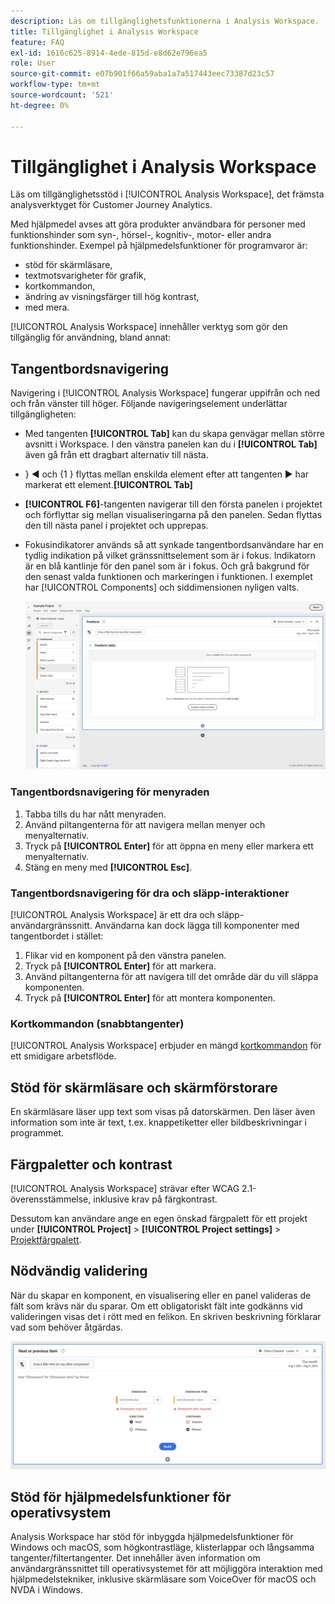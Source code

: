 ```yaml
---
description: Läs om tillgänglighetsfunktionerna i Analysis Workspace.
title: Tillgänglighet i Analysis Workspace
feature: FAQ
exl-id: 1616c625-8914-4ede-815d-e8d62e796ea5
role: User
source-git-commit: e07b901f66a59aba1a7a517443eec73387d23c57
workflow-type: tm+mt
source-wordcount: '521'
ht-degree: 0%

---
```


# Tillgänglighet i Analysis Workspace

Läs om tillgänglighetsstöd i [!UICONTROL Analysis Workspace], det främsta analysverktyget för Customer Journey Analytics.

Med hjälpmedel avses att göra produkter användbara för personer med funktionshinder som syn-, hörsel-, kognitiv-, motor- eller andra funktionshinder. Exempel på hjälpmedelsfunktioner för programvaror är:

* stöd för skärmläsare,
* textmotsvarigheter för grafik,
* kortkommandon,
* ändring av visningsfärger till hög kontrast,
* med mera.

[!UICONTROL Analysis Workspace] innehåller verktyg som gör den tillgänglig för användning, bland annat:

## Tangentbordsnavigering

Navigering i [!UICONTROL Analysis Workspace] fungerar uppifrån och ned och från vänster till höger. Följande navigeringselement underlättar tillgängligheten:

* Med tangenten **[!UICONTROL Tab]** kan du skapa genvägar mellan större avsnitt i Workspace. I den vänstra panelen kan du i **[!UICONTROL Tab]** även gå från ett dragbart alternativ till nästa.
* }︎ ◀ och {1 }︎ flyttas mellan enskilda element efter att tangenten ▶ har markerat ett element.**[!UICONTROL Tab]**
* **[!UICONTROL F6]**-tangenten navigerar till den första panelen i projektet och förflyttar sig mellan visualiseringarna på den panelen. Sedan flyttas den till nästa panel i projektet och upprepas.
* Fokusindikatorer används så att synkade tangentbordsanvändare har en tydlig indikation på vilket gränssnittselement som är i fokus. Indikatorn är en blå kantlinje för den panel som är i fokus. Och grå bakgrund för den senast valda funktionen och markeringen i funktionen. I exemplet har [!UICONTROL Components] och siddimensionen nyligen valts.

  ![Friformstabell med en fokusindikator för en blå kant runt friformstabellen.](assets/focus-indicator.png)

### Tangentbordsnavigering för menyraden

1. Tabba tills du har nått menyraden.
1. Använd piltangenterna för att navigera mellan menyer och menyalternativ.
1. Tryck på **[!UICONTROL Enter]** för att öppna en meny eller markera ett menyalternativ.
1. Stäng en meny med **[!UICONTROL Esc]**.

### Tangentbordsnavigering för dra och släpp-interaktioner

[!UICONTROL Analysis Workspace] är ett dra och släpp-användargränssnitt. Användarna kan dock lägga till komponenter med tangentbordet i stället:

1. Flikar vid en komponent på den vänstra panelen.
1. Tryck på **[!UICONTROL Enter]** för att markera.
1. Använd piltangenterna för att navigera till det område där du vill släppa komponenten.
1. Tryck på **[!UICONTROL Enter]** för att montera komponenten.

### Kortkommandon (snabbtangenter)

[!UICONTROL Analysis Workspace] erbjuder en mängd [kortkommandon](/help/analysis-workspace/build-workspace-project/fa-shortcut-keys.md) för ett smidigare arbetsflöde.

## Stöd för skärmläsare och skärmförstorare

En skärmläsare läser upp text som visas på datorskärmen. Den läser även information som inte är text, t.ex. knappetiketter eller bildbeskrivningar i programmet.

## Färgpaletter och kontrast

[!UICONTROL Analysis Workspace] strävar efter WCAG 2.1-överensstämmelse, inklusive krav på färgkontrast.

Dessutom kan användare ange en egen önskad färgpalett för ett projekt under **[!UICONTROL Project]** > **[!UICONTROL Project settings]** > [Projektfärgpalett](/help/analysis-workspace/build-workspace-project/color-palettes.md).

## Nödvändig validering

När du skapar en komponent, en visualisering eller en panel valideras de fält som krävs när du sparar. Om ett obligatoriskt fält inte godkänns vid valideringen visas det i rött med en felikon. En skriven beskrivning förklarar vad som behöver åtgärdas.

![Segment Builder och felvalideringsindikator.](assets/error-validation.png)

## Stöd för hjälpmedelsfunktioner för operativsystem

Analysis Workspace har stöd för inbyggda hjälpmedelsfunktioner för Windows och macOS, som högkontrastläge, klisterlappar och långsamma tangenter/filtertangenter. Det innehåller även information om användargränssnittet till operativsystemet för att möjliggöra interaktion med hjälpmedelstekniker, inklusive skärmläsare som VoiceOver för macOS och NVDA i Windows.
